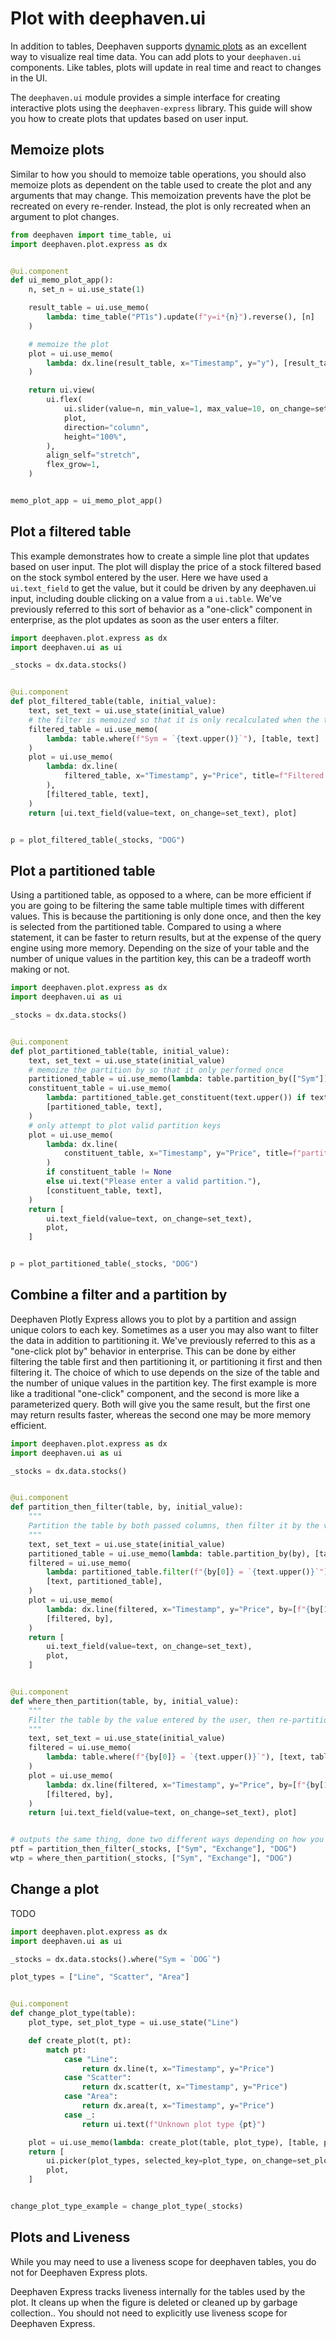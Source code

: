 # Plot with deephaven.ui

In addition to tables, Deephaven supports [dynamic plots](/core/docs/how-to-guides/plotting/) as an excellent way to visualize real time data. You can add plots to your `deephaven.ui` components. Like tables, plots will update in real time and react to changes in the UI.

The `deephaven.ui` module provides a simple interface for creating interactive plots using the `deephaven-express` library. This guide will show you how to create plots that updates based on user input.

## Memoize plots

Similar to how you should to memoize table operations, you should also memoize plots as dependent on the table used to create the plot and any arguments that may change. This memoization prevents have the plot be recreated on every re-render. Instead, the plot is only recreated when an argument to plot changes.

```python
from deephaven import time_table, ui
import deephaven.plot.express as dx


@ui.component
def ui_memo_plot_app():
    n, set_n = ui.use_state(1)

    result_table = ui.use_memo(
        lambda: time_table("PT1s").update(f"y=i*{n}").reverse(), [n]
    )

    # memoize the plot
    plot = ui.use_memo(
        lambda: dx.line(result_table, x="Timestamp", y="y"), [result_table]
    )

    return ui.view(
        ui.flex(
            ui.slider(value=n, min_value=1, max_value=10, on_change=set_n, label="n"),
            plot,
            direction="column",
            height="100%",
        ),
        align_self="stretch",
        flex_grow=1,
    )


memo_plot_app = ui_memo_plot_app()
```

## Plot a filtered table

This example demonstrates how to create a simple line plot that updates based on user input. The plot will display the price of a stock filtered based on the stock symbol entered by the user. Here we have used a `ui.text_field` to get the value, but it could be driven by any deephaven.ui input, including double clicking on a value from a `ui.table`. We've previously referred to this sort of behavior as a "one-click" component in enterprise, as the plot updates as soon as the user enters a filter.

```python
import deephaven.plot.express as dx
import deephaven.ui as ui

_stocks = dx.data.stocks()


@ui.component
def plot_filtered_table(table, initial_value):
    text, set_text = ui.use_state(initial_value)
    # the filter is memoized so that it is only recalculated when the text changes
    filtered_table = ui.use_memo(
        lambda: table.where(f"Sym = `{text.upper()}`"), [table, text]
    )
    plot = ui.use_memo(
        lambda: dx.line(
            filtered_table, x="Timestamp", y="Price", title=f"Filtered by: {text}"
        ),
        [filtered_table, text],
    )
    return [ui.text_field(value=text, on_change=set_text), plot]


p = plot_filtered_table(_stocks, "DOG")
```

## Plot a partitioned table

Using a partitioned table, as opposed to a where, can be more efficient if you are going to be filtering the same table multiple times with different values. This is because the partitioning is only done once, and then the key is selected from the partitioned table. Compared to using a where statement, it can be faster to return results, but at the expense of the query engine using more memory. Depending on the size of your table and the number of unique values in the partition key, this can be a tradeoff worth making or not.

```python
import deephaven.plot.express as dx
import deephaven.ui as ui

_stocks = dx.data.stocks()


@ui.component
def plot_partitioned_table(table, initial_value):
    text, set_text = ui.use_state(initial_value)
    # memoize the partition by so that it only performed once
    partitioned_table = ui.use_memo(lambda: table.partition_by(["Sym"]), [table])
    constituent_table = ui.use_memo(
        lambda: partitioned_table.get_constituent(text.upper()) if text != "" else None,
        [partitioned_table, text],
    )
    # only attempt to plot valid partition keys
    plot = ui.use_memo(
        lambda: dx.line(
            constituent_table, x="Timestamp", y="Price", title=f"partition key: {text}"
        )
        if constituent_table != None
        else ui.text("Please enter a valid partition."),
        [constituent_table, text],
    )
    return [
        ui.text_field(value=text, on_change=set_text),
        plot,
    ]


p = plot_partitioned_table(_stocks, "DOG")
```

## Combine a filter and a partition by

Deephaven Plotly Express allows you to plot by a partition and assign unique colors to each key. Sometimes as a user you may also want to filter the data in addition to partitioning it. We've previously referred to this as a "one-click plot by" behavior in enterprise. This can be done by either filtering the table first and then partitioning it, or partitioning it first and then filtering it. The choice of which to use depends on the size of the table and the number of unique values in the partition key. The first example is more like a traditional "one-click" component, and the second is more like a parameterized query. Both will give you the same result, but the first one may return results faster, whereas the second one may be more memory efficient.

```python
import deephaven.plot.express as dx
import deephaven.ui as ui

_stocks = dx.data.stocks()


@ui.component
def partition_then_filter(table, by, initial_value):
    """
    Partition the table by both passed columns, then filter it by the value entered by the user
    """
    text, set_text = ui.use_state(initial_value)
    partitioned_table = ui.use_memo(lambda: table.partition_by(by), [table, by])
    filtered = ui.use_memo(
        lambda: partitioned_table.filter(f"{by[0]} = `{text.upper()}`"),
        [text, partitioned_table],
    )
    plot = ui.use_memo(
        lambda: dx.line(filtered, x="Timestamp", y="Price", by=[f"{by[1]}"]),
        [filtered, by],
    )
    return [
        ui.text_field(value=text, on_change=set_text),
        plot,
    ]


@ui.component
def where_then_partition(table, by, initial_value):
    """
    Filter the table by the value entered by the user, then re-partition it by the second passed column
    """
    text, set_text = ui.use_state(initial_value)
    filtered = ui.use_memo(
        lambda: table.where(f"{by[0]} = `{text.upper()}`"), [text, table]
    )
    plot = ui.use_memo(
        lambda: dx.line(filtered, x="Timestamp", y="Price", by=[f"{by[1]}"]),
        [filtered, by],
    )
    return [ui.text_field(value=text, on_change=set_text), plot]


# outputs the same thing, done two different ways depending on how you want the work done
ptf = partition_then_filter(_stocks, ["Sym", "Exchange"], "DOG")
wtp = where_then_partition(_stocks, ["Sym", "Exchange"], "DOG")
```

## Change a plot

TODO

```python
import deephaven.plot.express as dx
import deephaven.ui as ui

_stocks = dx.data.stocks().where("Sym = `DOG`")

plot_types = ["Line", "Scatter", "Area"]


@ui.component
def change_plot_type(table):
    plot_type, set_plot_type = ui.use_state("Line")

    def create_plot(t, pt):
        match pt:
            case "Line":
                return dx.line(t, x="Timestamp", y="Price")
            case "Scatter":
                return dx.scatter(t, x="Timestamp", y="Price")
            case "Area":
                return dx.area(t, x="Timestamp", y="Price")
            case _:
                return ui.text(f"Unknown plot type {pt}")

    plot = ui.use_memo(lambda: create_plot(table, plot_type), [table, plot_type])
    return [
        ui.picker(plot_types, selected_key=plot_type, on_change=set_plot_type),
        plot,
    ]


change_plot_type_example = change_plot_type(_stocks)
```

## Plots and Liveness

While you may need to use a liveness scope for deephaven tables, you do not for Deephaven Express plots.

Deephaven Express tracks liveness internally for the tables used by the plot. It cleans up when the figure is deleted or cleaned up by garbage collection.. You should not need to explicitly use liveness scope for Deephaven Express.
